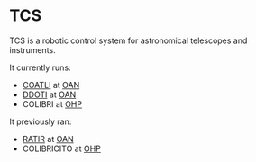 # TCS

TCS is a robotic control system for astronomical telescopes and instruments.

It currently runs:

* [COATLI](http://coatli.astroscu.unam.mx/) at [OAN](http://www.astrossp.unam.mx/)
* [DDOTI](http://ddoti.astroscu.unam.mx) at [OAN](http://www.astrossp.unam.mx/)
* COLIBRI at [OHP](http://www.obs-hp.fr/) 

It previously ran:

* [RATIR]([http://ratir.astroscu.unam.mx/) at [OAN](http://www.astrossp.unam.mx/)
* COLIBRICITO at [OHP](http://www.obs-hp.fr/) 
